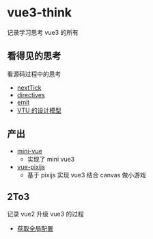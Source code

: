 # vue3-think
记录学习思考 vue3 的所有


## 看得见的思考

看源码过程中的思考

- [nextTick](https://github.com/cuixiaorui/vue3-think/blob/master/visualThinking/nextTick.md)
- [directives](https://github.com/cuixiaorui/vue3-think/blob/master/visualThinking/directives.md)
- [emit](https://github.com/cuixiaorui/vue3-think/blob/master/visualThinking/emit.md)
- [VTU 的设计模型](https://github.com/cuixiaorui/vue3-think/blob/master/visualThinking/VTU-model.md)


## 产出
- [mini-vue](https://github.com/cuixiaorui/mini-vue)
    - 实现了 mini vue3
- [vue-pixijs](https://github.com/cuixiaorui/vue-pixijs)
    - 基于 pixijs 实现 vue3 结合 canvas 做小游戏


## 2To3

记录 vue2 升级 vue3 的过程

- [获取全局配置](https://github.com/cuixiaorui/vue3-think/blob/master/2To3/globalConfig.md)